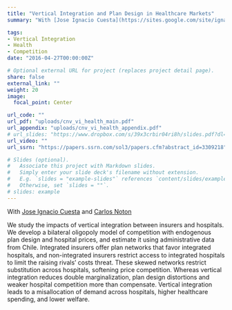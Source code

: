 ```yaml
---
title: "Vertical Integration and Plan Design in Healthcare Markets"
summary: "With [Jose Ignacio Cuesta](https://sites.google.com/site/ignaciocuesta/) and [Carlos Noton](http://www.dii.uchile.cl/~cnoton/)\n\n Hospital-insurer integration leads to skewed plan generosity, harming hospital competition, increasing prices and premiums, and offsetting the gains from reduced double marginalization"

tags:
- Vertical Integration
- Health
- Competition
date: "2016-04-27T00:00:00Z"

# Optional external URL for project (replaces project detail page).
share: false
external_link: ""
weight: 20
image:
  focal_point: Center

url_code: ""
url_pdf: "uploads/cnv_vi_health_main.pdf"
url_appendix: "uploads/cnv_vi_health_appendix.pdf"
# url_slides: "https://www.dropbox.com/s/39x3crbir04ri8h/slides.pdf?dl=0"
url_video: ""
url_ssrn: "https://papers.ssrn.com/sol3/papers.cfm?abstract_id=3309218"

# Slides (optional).
#   Associate this project with Markdown slides.
#   Simply enter your slide deck's filename without extension.
#   E.g. `slides = "example-slides"` references `content/slides/example-slides.md`.
#   Otherwise, set `slides = ""`.
# slides: example
---
```


With [Jose Ignacio Cuesta](https://sites.google.com/site/ignaciocuesta/) and [Carlos Noton](http://www.dii.uchile.cl/~cnoton/)

We study the impacts of vertical integration between insurers and hospitals. We develop a bilateral oligopoly model of competition with endogenous plan design and hospital prices, and estimate it using administrative data from Chile. Integrated insurers oﬀer plan networks that favor integrated hospitals, and non-integrated insurers restrict access to integrated hospitals to limit the raising rivals’ costs threat. These skewed networks restrict substitution across hospitals, softening price competition. Whereas vertical integration reduces double marginalization, plan design distortions and weaker hospital competition more than compensate. Vertical integration leads to a misallocation of demand across hospitals, higher healthcare spending, and lower welfare.